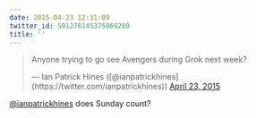 ```yaml
---
date: 2015-04-23 12:31:09
twitter_id: 591278145375969280
title: ''
---
```


<blockquote class="twitter-tweet"><p lang="en" dir="ltr">Anyone trying to go see Avengers during Grok next week?</p>&mdash; Ian Patrick Hines ([@ianpatrickhines](https://twitter.com/ianpatrickhines)) <a href="https://twitter.com/ianpatrickhines/status/591261508551778304?ref_src=twsrc%5Etfw">April 23, 2015</a></blockquote>
<script async src="https://platform.twitter.com/widgets.js" charset="utf-8"></script>

[@ianpatrickhines](https://twitter.com/ianpatrickhines) does Sunday count?
